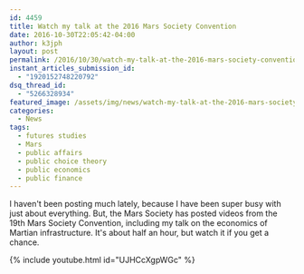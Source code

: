 ```yaml
---
id: 4459
title: Watch my talk at the 2016 Mars Society Convention
date: 2016-10-30T22:05:42-04:00
author: k3jph
layout: post
permalink: /2016/10/30/watch-my-talk-at-the-2016-mars-society-convention/
instant_articles_submission_id:
  - "1920152748220792"
dsq_thread_id:
  - "5266328934"
featured_image: /assets/img/news/watch-my-talk-at-the-2016-mars-society-convention.jpg
categories:
  - News
tags:
  - futures studies
  - Mars
  - public affairs
  - public choice theory
  - public economics
  - public finance
---
```

I haven't been posting much lately, because I have been super busy
with just about everything.  But, the Mars Society has posted videos
from the 19th Mars Society Convention, including my talk on the
economics of Martian infrastructure.  It's about half an hour, but
watch it if you get a chance.

{% include youtube.html id="UJHCcXgpWGc" %}
